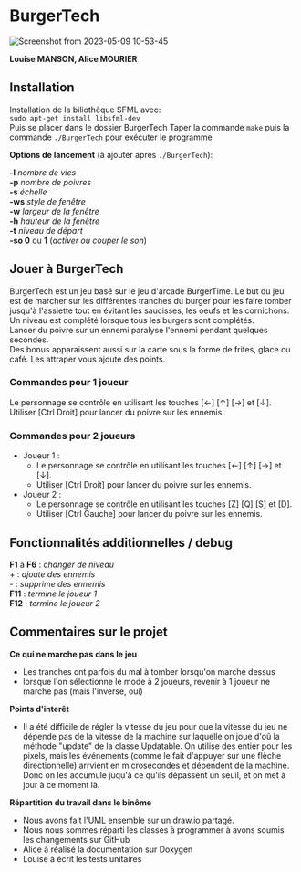# BurgerTech
![Screenshot from 2023-05-09 10-53-45](https://user-images.githubusercontent.com/108003990/237046133-a7b44b22-62d4-43a8-8105-92abe2f17c17.png)

**Louise MANSON, Alice MOURIER**

## Installation
Installation de la biliothèque SFML avec: <br>
``
sudo apt-get install libsfml-dev
``
<br>
Puis se placer dans le dossier BurgerTech
Taper la commande ``make``
puis la commande ``./BurgerTech`` pour exécuter le programme

**Options de lancement** (à ajouter apres ``./BurgerTech``):

**-l** _nombre de vies_ <br>
**-p** _nombre de poivres_ <br>
**-s** _échelle_ <br>
**-ws** _style de fenêtre_<br>
**-w** _largeur de la fenêtre_<br>
**-h** _hauteur de la fenêtre_<br>
**-t** _niveau de départ_<br>
**-so 0** ou **1** (_activer ou couper le son_)<br>


## Jouer à BurgerTech
BurgerTech est un jeu basé sur le jeu d'arcade BurgerTime. 
Le but du jeu est de marcher sur les différentes tranches du burger pour les faire tomber jusqu'à l'assiette tout en évitant les saucisses, les oeufs et les cornichons. <br>
Un niveau est complété lorsque tous les burgers sont complétés. <br>
Lancer du poivre sur un ennemi paralyse l'ennemi pendant quelques secondes. <br>
Des bonus apparaissent aussi sur la carte sous la forme de frites, glace ou café. Les attraper vous ajoute des points. <br>

### Commandes pour 1 joueur
Le personnage se contrôle en utilisant les touches [←]	[↑]	[→] et [↓].
Utiliser [Ctrl Droit] pour lancer du poivre sur les ennemis 

### Commandes pour 2 joueurs
- Joueur 1 :
  - Le personnage se contrôle en utilisant les touches [←]	[↑]	[→] et [↓].
  - Utiliser [Ctrl Droit] pour lancer du poivre sur les ennemis.
- Joueur 2 :
  - Le personnage se contrôle en utilisant les touches [Z]	[Q]	[S] et [D].
  - Utiliser [Ctrl Gauche] pour lancer du poivre sur les ennemis.

## Fonctionnalités additionnelles / debug
**F1** à **F6** : _changer de niveau_<br>
\+  : _ajoute des ennemis_<br>
\- : _supprime des ennemis_<br>
**F11** : _termine le joueur 1_<br>
**F12** : _termine le joueur 2_<br>

## Commentaires sur le projet

**Ce qui ne marche pas dans le jeu**
- Les tranches ont parfois du mal à tomber lorsqu'on marche dessus
- lorsque l'on sélectionne le mode à 2 joueurs, revenir à 1 joueur ne marche pas (mais l'inverse, oui)

**Points d'interêt**
- Il a été difficile de régler la vitesse du jeu pour que la vitesse du jeu ne dépende pas de la vitesse de la machine sur laquelle on joue d'oû la méthode "update" de la classe Updatable. On utilise des entier pour les pixels, mais les événements (comme le fait d'appuyer sur une flèche directionnelle) arrvient en microsecondes et dépendent de la machine. Donc on les accumule juqu'à ce qu'ils dépassent un seuil, et on met à jour à ce moment là.

**Répartition du travail dans le binôme**
- Nous avons fait l'UML ensemble sur un draw.io partagé.
- Nous nous sommes réparti les classes à programmer à avons soumis les changements sur GitHub
- Alice à réalisé la documentation sur Doxygen
- Louise à écrit les tests unitaires
